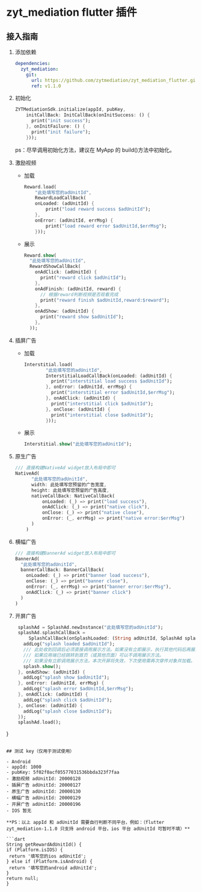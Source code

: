 # zyt_mediation flutter 插件

## 接入指南

1. 添加依赖

   ```yaml
   dependencies:
     zyt_mediation:
       git:
         url: https://github.com/zytmediation/zyt_mediation_flutter.git
         ref: v1.1.0
   ```

2. 初始化

   ```dart
   ZYTMediationSdk.initialize(appId, pubKey,
       initCallBack: InitCallBack(onInitSuccess: () {
         print("init success");
       }, onInitFailure: () {
         print("init failure");
       }));
   ```

   ps：尽早调用初始化方法，建议在 MyApp 的 build()方法中初始化。

3. 激励视频

   - 加载

     ```dart
     Reward.load(
         "此处填写您的adUnitId",
         RewardLoadCallBack(
         onLoaded: (adUnitId) {
             print("load reward success $adUnitId");
         },
         onError: (adUnitId, errMsg) {
             print("load reward error $adUnitId,$errMsg");
         }));
     ```

   - 展示

     ```dart
     Reward.show(
       "此处填写您的adUnitId",
       RewardShowCallBack(
         onAdClick: (adUnitId) {
           print("reward click $adUnitId");
         },
         onAdFinish: (adUnitId, reward) {
           // 根据reward判断视频是否观看完成
           print("reward finish $adUnitId,reward:$reward");
         },
         onAdShow: (adUnitId) {
           print("reward show $adUnitId");
         },
       ));
     ```

4. 插屏广告

   - 加载

     ```dart
     Interstitial.load(
             "此处填写您的adUnitId",
             InterstitialLoadCallBack(onLoaded: (adUnitId) {
               print("interstitial load success $adUnitId");
             }, onError: (adUnitId, errMsg) {
               print("interstitial error $adUnitId,$errMsg");
             }, onAdClick: (adUnitId) {
               print("interstitial click $adUnitId");
             }, onClose: (adUnitId) {
               print("interstitial close $adUnitId");
             }));
     ```

   - 展示

     ```dart
     Interstitial.show("此处填写您的adUnitId");
     ```

5. 原生广告

   ```dart
   /// 直接构建NativeAd widget放入布局中即可
   NativeAd(
         "此处填写您的adUnitId",
         width: 此处填写您预留的广告宽度,
         height: 此处填写您预留的广告高度,
         nativeCallBack: NativeCallBack(
             onLoaded: (_) => print("load success"),
             onAdClick: (_) => print("native click"),
             onClose: (_) => print("native close"),
             onError: (_, errMsg) => print("native error:$errMsg")
         )
       )
   ```

6. 横幅广告

   ```dart
   /// 直接构建BannerAd widget放入布局中即可
   BannerAd(
     "此处填写您的adUnitId",
     bannerCallBack: BannerCallBack(
       onLoaded: (_) => print("banner load success"),
       onClose: (_) => print("banner close"),
       onError: (_, errMsg) => print("banner error:$errMsg"),
       onAdClick: (_) => print("banner click")
     )
   )
   ```

7. 开屏广告

   ```dart
    splashAd = SplashAd.newInstance("此处填写您的adUnitId");
    splashAd.splashCallBack =
        SplashCallBack(onSplashLoaded: (String adUnitId, SplashAd splash) {
      addLog("splash loaded $adUnitId");
      /// 此处收到回调后必须直接调用展示方法。如果没有立即展示，执行其他代码后再展示可能造成无法展示的现象。
      /// 如果应用端已经跳转到首页（或其他页面）可以不调用展示方法。
      /// 如果没有立即调用展示方法，本次开屏将失效，下次使用需再次穿件对象并加载。
      splash.show();
    }, onAdShow: (adUnitId) {
      addLog("splash show $adUnitId");
    }, onError: (adUnitId, errMsg) {
      addLog("splash error $adUnitId,$errMsg");
    }, onAdClick: (adUnitId) {
      addLog("splash click $adUnitId");
    }, onClose: (adUnitId) {
      addLog("splash close $adUnitId");
    });
    splashAd.load();
  }
   ```

## 测试 key（仅用于测试使用）

- Android
  - appId: 1000
  - pubKey: 5f02f0acf05577031536bbda323f7faa
  - 激励视频 adUnitId: 20000128
  - 插屏广告 adUnitId: 20000127
  - 原生广告 adUnitId: 20000130
  - 横幅广告 adUnitId: 20000129
  - 开屏广告 adUnitId: 20000196
- IOS 暂无

**PS：以上 appId 和 adUnitId 需要自行判断不同平台，例如：（flutter zyt_mediation-1.1.0 只支持 android 平台，ios 平台 adUnitId 可暂时不填）**

```dart
String getRewardAdUnitId() {
  if (Platform.isIOS) {
    return '填写您的ios adUnitId';
  } else if (Platform.isAndroid) {
    return '填写您的android adUnitId';
  }
  return null;
}
```
